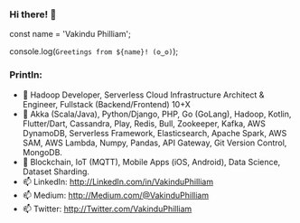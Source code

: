 ### Hi there! 👋

const name = 'Vakindu Philliam';

console.log(`Greetings from ${name}! (ʘ‿ʘ)`);

### Println:

- 🔭 Hadoop Developer, Serverless Cloud Infrastructure Architect & Engineer, Fullstack (Backend/Frontend) 10+X
- 🌱 Akka (Scala/Java), Python/Django, PHP, Go (GoLang), Hadoop, Kotlin, Flutter/Dart, Cassandra, Play, Redis, Bull, Zookeeper, Kafka, AWS DynamoDB, Serverless Framework, Elasticsearch, Apache Spark, AWS SAM, AWS Lambda, Numpy, Pandas, API Gateway, Git Version Control, MongoDB.
- 👯 Blockchain, IoT (MQTT), Mobile Apps (iOS, Android), Data Science, Dataset Sharding.
- 📫 LinkedIn: http://LinkedIn.com/in/VakinduPhilliam
- 📫 Medium:   http://Medium.com/@VakinduPhilliam
- 📫 Twitter:  http://Twitter.com/VakinduPhilliam


